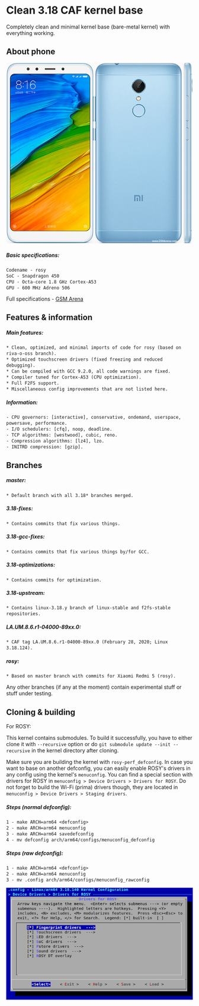 # Clean 3.18 CAF kernel base

Completely clean and minimal kernel base (bare-metal kernel) with everything working.

## About phone

![phone](rosy.jpg)

##### Basic specifications:
```
Codename - rosy
SoC - Snapdragon 450
CPU - Octa-core 1.8 GHz Cortex-A53
GPU - 600 MHz Adreno 506
```

Full specifications - [GSM Arena](https://www.gsmarena.com/xiaomi_redmi_5-8768.php)

## Features & information

##### Main features:
```
* Clean, optimized, and minimal imports of code for rosy (based on riva-o-oss branch).
* Optimized touchscreen drivers (fixed freezing and reduced debugging).
* Can be compiled with GCC 9.2.0, all code warnings are fixed.
* Compiler tuned for Cortex-A53 (CPU optimization).
* Full F2FS support.
* Miscellaneous config improvements that are not listed here.
```

##### Information:
```
- CPU governors: [interactive], conservative, ondemand, userspace, powersave, performance.
- I/O schedulers: [cfq], noop, deadline.
- TCP algorithms: [westwood], cubic, reno.
- Compression algorithms: [lz4], lzo.
- INITRD compression: [gzip].
```

## Branches

##### master:
```
* Default branch with all 3.18* branches merged.
```

##### 3.18-fixes:
```
* Contains commits that fix various things.
```

##### 3.18-gcc-fixes:
```
* Contains commits that fix various things by/for GCC.
```

##### 3.18-optimizations:
```
* Contains commits for optimization.
```

##### 3.18-upstream:
```
* Contains linux-3.18.y branch of linux-stable and f2fs-stable repositories.
```

##### LA.UM.8.6.r1-04000-89xx.0:
```
* CAF tag LA.UM.8.6.r1-04000-89xx.0 (February 28, 2020; Linux 3.18.124).
```

##### rosy:
```
* Based on master branch with commits for Xiaomi Redmi 5 (rosy).
```

Any other branches (if any at the moment) contain experimental stuff or stuff under testing.

## Cloning & building

For ROSY:

This kernel contains submodules. To build it successfully, you have to either clone it with `--recursive` option or do `git submodule update --init --recursive` in the kernel directory after cloning.

Make sure you are building the kernel with `rosy-perf_defconfig`. In case you want to base on another defconfig, you can easily enable ROSY's drivers in any config using the kernel's `menuconfig`. You can find a special section with drivers for ROSY in `menuconfig > Device Drivers > Drivers for ROSY`. Do not forget to build the Wi-Fi (prima) drivers though, they are located in `menuconfig > Device Drivers > Staging drivers`.

##### Steps (normal defconfig):
```
1 - make ARCH=arm64 <defconfig>
2 - make ARCH=arm64 menuconfig
3 - make ARCH=arm64 savedefconfig
4 - mv defconfig arch/arm64/configs/menuconfig_defconfig
```

##### Steps (raw defconfig):
```
1 - make ARCH=arm64 <defconfig>
2 - make ARCH=arm64 menuconfig
3 - mv .config arch/arm64/configs/menuconfig_rawconfig
```

![rosymenu](menu.png)
